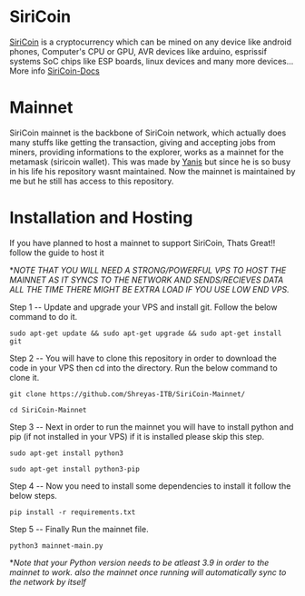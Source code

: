 # SiriCoin
[SiriCoin](https://siricoin.tech) is a cryptocurrency which can be mined on any device like android phones, Computer's CPU or GPU, AVR devices like arduino, esprissif systems SoC chips like ESP boards, linux devices and many more devices... More info [SiriCoin-Docs](https://docs.siricoin.tech)


# Mainnet
SiriCoin mainnet is the backbone of SiriCoin network, which actually does many stuffs like getting the transaction, giving and accepting jobs from miners, providing informations to the explorer, works as a mainnet for the metamask (siricoin wallet). This was made by [Yanis](https://github.com/ygboucherk) but since he is so busy in his life his repository wasnt maintained. Now the mainnet is maintained by me but he still has access to this repository.


# Installation and Hosting
If you have planned to host a mainnet to support SiriCoin, Thats Great!! follow the guide to host it

**NOTE THAT YOU WILL NEED A STRONG/POWERFUL VPS TO HOST THE MAINNET AS IT SYNCS TO THE NETWORK AND SENDS/RECIEVES DATA ALL THE TIME THERE MIGHT BE EXTRA LOAD IF YOU USE LOW END VPS.*

Step 1 -- Update and upgrade your VPS and install git. Follow the below command to do it.

``sudo apt-get update && sudo apt-get upgrade && sudo apt-get install git``

Step 2 -- You will have to clone this repository in order to download the code in your VPS then cd into the directory. Run the below command to clone it.

``git clone https://github.com/Shreyas-ITB/SiriCoin-Mainnet/``

``cd SiriCoin-Mainnet``

Step 3 -- Next in order to run the mainnet you will have to install python and pip (if not installed in your VPS) if it is installed please skip this step.

``sudo apt-get install python3``

``sudo apt-get install python3-pip``

Step 4 -- Now you need to install some dependencies to install it follow the below steps.

``pip install -r requirements.txt``

Step 5 -- Finally Run the mainnet file.

``python3 mainnet-main.py``

**Note that your Python version needs to be atleast 3.9 in order to the mainnet to work. also the mainnet once running will automatically sync to the network by itself*
